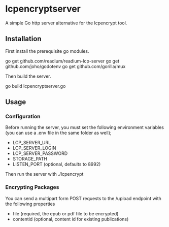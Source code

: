 # lcpencryptserver
A simple Go http server alternative for the lcpencrypt tool.

## Installation

First install the prerequisite go modules.

go get github.com/readium/readium-lcp-server
go get github.com/joho/godotenv
go get github.com/gorilla/mux

Then build the server.

go build lcpencryptserver.go

## Usage

### Configuration

Before running the server, you must set the following environment variables (you can use a .env file in the same folder as well);

- LCP_SERVER_URL
- LCP_SERVER_LOGIN
- LCP_SERVER_PASSWORD
- STORAGE_PATH
- LISTEN_PORT (optional, defaults to 8992)

Then run the server with ./lcpencrypt

### Encrypting Packages

You can send a multipart form POST requests to the /upload endpoint with the following properties

- file (required, the epub or pdf file to be encrypted)
- contentid (optional, content id for existing publications)
